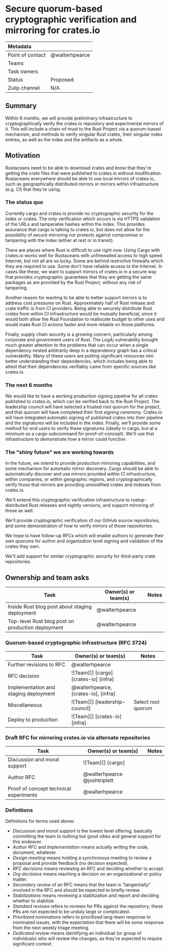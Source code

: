 # Secure quorum-based cryptographic verification and mirroring for crates.io

| Metadata         |                         |
|:-----------------|-------------------------|
| Point of contact | @walterhpearce          |
| Teams | <!-- TEAMS WITH ASKS --> |
| Task owners      | <!-- TASK OWNERS --> |
| Status           | Proposed                |
| Zulip channel    | N/A                     |

## Summary

Within 6 months, we will provide preliminary infrastructure to cryptographically verify the crates.io repository and experimental mirrors of it. This will include a chain-of-trust to the Rust Project via a quorum-based mechanism, and methods to verify singular Rust crates, their singular index entries, as well as the index and the artifacts as a whole.

## Motivation

Rustaceans need to be able to download crates and know that they're getting the crate files that were published to crates.io without modification. Rustaceans everywhere should be able to use local mirrors of crates.io, such as geographically distributed mirrors or mirrors within infrastructure (e.g. CI) that they're using.

### The status quo

Currently cargo and crates.io provide no cryptographic security for the index or crates. The only verification which occurs is via HTTPS validation of the URLs and tamperable hashes within the index. This provides assurance that cargo is talking to crates.io, but does not allow for the possibility of secure mirroring nor protects against compromise or tampering with the index (either at rest or in transit).

There are places where Rust is difficult to use right now. Using Cargo with crates.io works well for Rustaceans with unfirewalled access to high speed Internet, but not all are so lucky. Some are behind restrictive firewalls which they are required to use. Some don't have reliable access to the Internet. In cases like these, we want to support mirrors of crates.io in a secure way that provides cryptographic guarantees that they are getting the same packages as are provided by the Rust Project, without any risk of tampering.

Another reason for wanting to be able to better support mirrors is to address cost pressures on Rust. Approximately half of Rust release and crate traffic is from CI providers. Being able to securely distribute Rust crates from within CI infrastructure would be mutually beneficial, since it would both allow the Rust Foundation to reallocate budget to other uses and would make Rust CI actions faster and more reliable on those platforms.

Finally, supply chain security is a growing concern, particularly among corporate and government users of Rust. The Log4j vulnerability brought much greater attention to the problems that can occur when a single dependency nested arbitrarily deep in a dependency graph has a critical vulnerability. Many of these users are putting significant resources into better understanding their dependencies, which includes being able to attest that their dependencies verifiably came from specific sources like crates.io.

### The next 6 months

We would like to have a working production signing pipeline for all crates published to crates.io, which can be verified back to the Rust Project. The leadership council will have selected a trusted root quorum for the project, and that quorum will have completed their first signing ceremony. Crates.io will have integrated automatic signing of published crates into their pipeline and the signatures will be included in the index. Finally, we'll provide some method for end users to verify these signatures (ideally in cargo, but at a minimum as a cargo subcommand for proof-of-concept). We'll use that infrastructure to demonstrate how a mirror could function.

### The "shiny future" we are working towards

In the future, we intend to provide production mirroring capabilities, and some mechanism for automatic mirror discovery. Cargo should be able to automatically discover and use mirrors provided within CI infrastructure, within companies, or within geographic regions, and cryptographically verify those that mirrors are providing unmodified crates and indexes from crates.io.

We'll extend this cryptographic verification infrastructure to rustup-distributed Rust releases and nightly versions, and support mirroring of those as well.

We'll provide cryptographic verification of our GitHub source repositories, and some demonstration of how to verify mirrors of those repositories.

We hope to have follow-up RFCs which will enable authors to generate their own quorums for author and organization level signing and validation of the crates they own.

We'll add support for similar cryptographic security for third-party crate repositories.

## Ownership and team asks

| Task                                              | Owner(s) or team(s) | Notes |
|---------------------------------------------------|---------------------|-------|
| Inside Rust blog post about staging deployment    | @walterhpearce      |       |
| Top-level Rust blog post on production deployment | @walterhpearce      |       |

### Quorum-based cryptographic infrastructure (RFC 3724)

| Task                                  | Owner(s) or team(s)                   | Notes              |
|---------------------------------------|---------------------------------------|--------------------|
| Further revisions to RFC              | @walterhpearce                        |                    |
| RFC decision                          | ![Team][] [cargo] [crates-io] [infra] |                    |
| Implementation and staging deployment | @walterhpearce, [crates-io], [infra]  |                    |
| Miscellaneous                         | ![Team][] [leadership-council]        | Select root quorum |
| Deploy to production                  | ![Team][] [crates-io] [infra]         |                    |

### Draft RFC for mirroring crates.io via alternate repositories

| Task                                   | Owner(s) or team(s)          | Notes |
|----------------------------------------|------------------------------|-------|
| Discussion and moral support           | ![Team][] [cargo]            |       |
| Author RFC                             | @walterhpearce @joshtriplett |       |
| Proof of concept technical experiments | @walterhpearce               |       |


### Definitions

Definitions for terms used above:

* *Discussion and moral support* is the lowest level offering, basically committing the team to nothing but good vibes and general support for this endeavor.
* *Author RFC* and *Implementation* means actually writing the code, document, whatever.
* *Design meeting* means holding a synchronous meeting to review a proposal and provide feedback (no decision expected).
* *RFC decisions* means reviewing an RFC and deciding whether to accept.
* *Org decisions* means reaching a decision on an organizational or policy matter.
* *Secondary review* of an RFC means that the team is "tangentially" involved in the RFC and should be expected to briefly review.
* *Stabilizations* means reviewing a stabilization and report and deciding whether to stabilize.
* *Standard reviews* refers to reviews for PRs against the repository; these PRs are not expected to be unduly large or complicated.
* *Prioritized nominations* refers to prioritized lang-team response to nominated issues, with the expectation that there will be *some* response from the next weekly triage meeting.
* *Dedicated review* means identifying an individual (or group of individuals) who will review the changes, as they're expected to require significant context.
